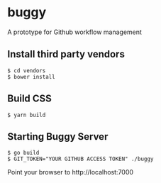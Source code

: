 # buggy
A prototype for Github workflow management 

## Install third party vendors
```
$ cd vendors
$ bower install
```

## Build CSS

```
$ yarn build
```


## Starting Buggy Server

```
$ go build
$ GIT_TOKEN="YOUR GITHUB ACCESS TOKEN" ./buggy
```

Point your browser to http://localhost:7000
